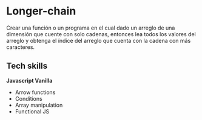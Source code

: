 # Longer-chain
Crear una función o un programa en el cual dado un arreglo de una dimensión que cuente con solo cadenas, entonces lea todos los valores del arreglo y obtenga el índice del arreglo que cuenta con la cadena con más caracteres.

## Tech skills

**Javascript Vanilla**
- Arrow functions 
- Conditions
- Array manipulation
- Functional JS

